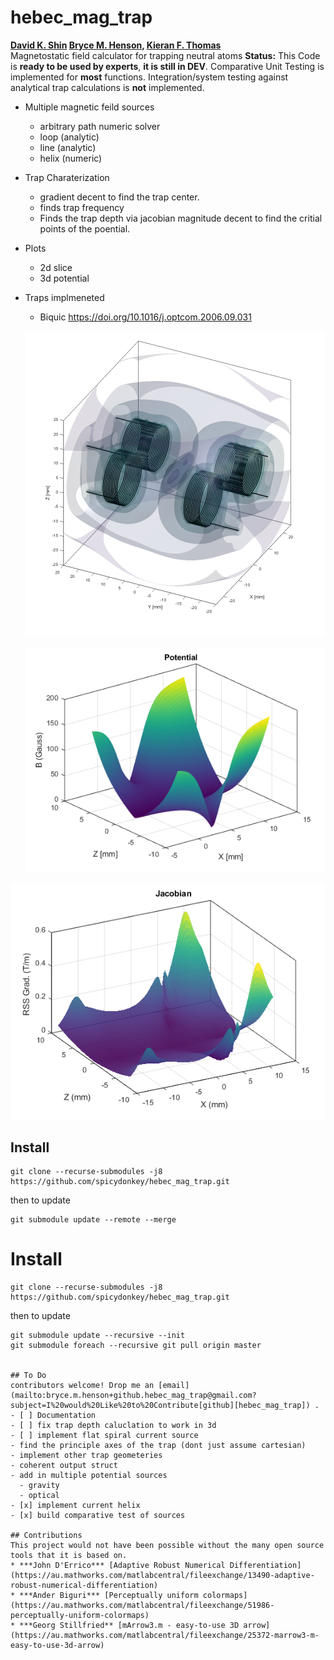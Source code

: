 # hebec_mag_trap
**[David K. Shin](https://github.com/spicydonkey) [Bryce M. Henson](https://github.com/brycehenson), [Kieran F. Thomas](https://github.com/KF-Thomas)**  
Magnetostatic field calculator for trapping neutral atoms
**Status:** This Code is **ready to be used by experts**, **it is still in DEV**. Comparative Unit Testing is implemented for **most** functions. Integration/system testing against analytical trap calculations is **not** implemented.

- Multiple magnetic feild sources
  - arbitrary path numeric solver
  - loop (analytic)
  - line (analytic)
  - helix (numeric)
- Trap Charaterization
  - gradient decent to find the trap center.
  - finds trap frequency
  - Finds the trap depth via jacobian magnitude decent to find the critial points of the poential.
- Plots
  - 2d slice
  - 3d potential
- Traps implmeneted
  - Biquic https://doi.org/10.1016/j.optcom.2006.09.031
 
   ![mag trap potential](/plots/biquic.png "Potential")
   
  ![mag trap potential](/plots/potential_xz.png "Potential")
  
 ![The sum of the absolute magnitudes of the jacobians](/plots/jacobian_xz.png "Jacobinan Landscape")

## Install
``` 
git clone --recurse-submodules -j8 https://github.com/spicydonkey/hebec_mag_trap.git
```
then to update 
```
git submodule update --remote --merge
```

 # Install
``` 
git clone --recurse-submodules -j8 https://github.com/spicydonkey/hebec_mag_trap.git
```
then to update 
```
git submodule update --recursive --init
git submodule foreach --recursive git pull origin master
 
 
## To Do
contributors welcome! Drop me an [email](mailto:bryce.m.henson+github.hebec_mag_trap@gmail.com?subject=I%20would%20Like%20to%20Contribute[github][hebec_mag_trap]) .
- [ ] Documentation
- [ ] fix trap depth caluclation to work in 3d
- [ ] implement flat spiral current source
- find the principle axes of the trap (dont just assume cartesian)
- implement other trap geometeries
- coherent output struct
- add in multiple potential sources
  - gravity
  - optical
- [x] implement current helix
- [x] build comparative test of sources

## Contributions
This project would not have been possible without the many open source tools that it is based on.
* ***John D'Errico*** [Adaptive Robust Numerical Differentiation](https://au.mathworks.com/matlabcentral/fileexchange/13490-adaptive-robust-numerical-differentiation)
* ***Ander Biguri*** [Perceptually uniform colormaps](https://au.mathworks.com/matlabcentral/fileexchange/51986-perceptually-uniform-colormaps)
* ***Georg Stillfried** [mArrow3.m - easy-to-use 3D arrow](https://au.mathworks.com/matlabcentral/fileexchange/25372-marrow3-m-easy-to-use-3d-arrow)

